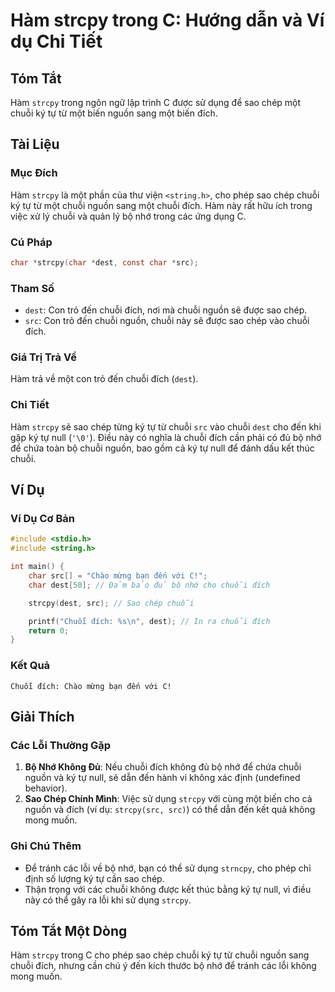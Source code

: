 <!--
Meta Description: # Hàm strcpy trong C: Hướng dẫn và Ví dụ Chi Tiết ## Tóm Tắt Hàm `strcpy` trong ngôn ngữ lập trình C được sử dụng để sao chép một chuỗi ký tự từ một b...
Meta Keywords: chuỗi, đích, strcpy, sao, chép
-->

# Hàm strcpy trong C: Hướng dẫn và Ví dụ Chi Tiết

## Tóm Tắt
Hàm `strcpy` trong ngôn ngữ lập trình C được sử dụng để sao chép một chuỗi ký tự từ một biến nguồn sang một biến đích.

## Tài Liệu
### Mục Đích
Hàm `strcpy` là một phần của thư viện `<string.h>`, cho phép sao chép chuỗi ký tự từ một chuỗi nguồn sang một chuỗi đích. Hàm này rất hữu ích trong việc xử lý chuỗi và quản lý bộ nhớ trong các ứng dụng C.

### Cú Pháp
```c
char *strcpy(char *dest, const char *src);
```

### Tham Số
- `dest`: Con trỏ đến chuỗi đích, nơi mà chuỗi nguồn sẽ được sao chép.
- `src`: Con trỏ đến chuỗi nguồn, chuỗi này sẽ được sao chép vào chuỗi đích.

### Giá Trị Trả Về
Hàm trả về một con trỏ đến chuỗi đích (`dest`).

### Chi Tiết
Hàm `strcpy` sẽ sao chép từng ký tự từ chuỗi `src` vào chuỗi `dest` cho đến khi gặp ký tự null (`'\0'`). Điều này có nghĩa là chuỗi đích cần phải có đủ bộ nhớ để chứa toàn bộ chuỗi nguồn, bao gồm cả ký tự null để đánh dấu kết thúc chuỗi.

## Ví Dụ
### Ví Dụ Cơ Bản
```c
#include <stdio.h>
#include <string.h>

int main() {
    char src[] = "Chào mừng bạn đến với C!";
    char dest[50]; // Đảm bảo đủ bộ nhớ cho chuỗi đích

    strcpy(dest, src); // Sao chép chuỗi

    printf("Chuỗi đích: %s\n", dest); // In ra chuỗi đích
    return 0;
}
```

### Kết Quả
```plaintext
Chuỗi đích: Chào mừng bạn đến với C!
```

## Giải Thích
### Các Lỗi Thường Gặp
1. **Bộ Nhớ Không Đủ**: Nếu chuỗi đích không đủ bộ nhớ để chứa chuỗi nguồn và ký tự null, sẽ dẫn đến hành vi không xác định (undefined behavior).
2. **Sao Chép Chính Mình**: Việc sử dụng `strcpy` với cùng một biến cho cả nguồn và đích (ví dụ: `strcpy(src, src)`) có thể dẫn đến kết quả không mong muốn.

### Ghi Chú Thêm
- Để tránh các lỗi về bộ nhớ, bạn có thể sử dụng `strncpy`, cho phép chỉ định số lượng ký tự cần sao chép.
- Thận trọng với các chuỗi không được kết thúc bằng ký tự null, vì điều này có thể gây ra lỗi khi sử dụng `strcpy`.

## Tóm Tắt Một Dòng
Hàm `strcpy` trong C cho phép sao chép chuỗi ký tự từ chuỗi nguồn sang chuỗi đích, nhưng cần chú ý đến kích thước bộ nhớ để tránh các lỗi không mong muốn.